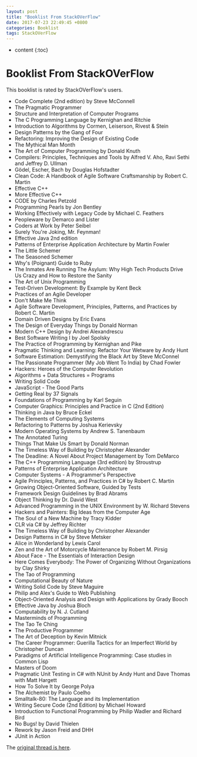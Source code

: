 ```yaml
---
layout: post
title: "Booklist From StackOVerFlow"
date: 2017-07-23 22:49:45 +0800
categories: Booklist
tags: StackOVerFlow
---
```


* content
{:toc}

# Booklist From StackOVerFlow

This booklist is rated by StackOVerFlow's users.

+ Code Complete (2nd edition) by Steve McConnell
+ The Pragmatic Programmer
+ Structure and Interpretation of Computer Programs
+ The C Programming Language by Kernighan and Ritchie
+ Introduction to Algorithms by Cormen, Leiserson, Rivest & Stein
+ Design Patterns by the Gang of Four
+ Refactoring: Improving the Design of Existing Code
+ The Mythical Man Month
+ The Art of Computer Programming by Donald Knuth
+ Compilers: Principles, Techniques and Tools by Alfred V. Aho, Ravi Sethi and Jeffrey D. Ullman
+ Gödel, Escher, Bach by Douglas Hofstadter
+ Clean Code: A Handbook of Agile Software Craftsmanship by Robert C. Martin
+ Effective C++
+ More Effective C++
+ CODE by Charles Petzold
+ Programming Pearls by Jon Bentley
+ Working Effectively with Legacy Code by Michael C. Feathers
+ Peopleware by Demarco and Lister
+ Coders at Work by Peter Seibel
+ Surely You're Joking, Mr. Feynman!
+ Effective Java 2nd edition
+ Patterns of Enterprise Application Architecture by Martin Fowler
+ The Little Schemer
+ The Seasoned Schemer
+ Why's (Poignant) Guide to Ruby
+ The Inmates Are Running The Asylum: Why High Tech Products Drive Us Crazy and How to Restore the Sanity
+ The Art of Unix Programming
+ Test-Driven Development: By Example by Kent Beck
+ Practices of an Agile Developer
+ Don't Make Me Think
+ Agile Software Development, Principles, Patterns, and Practices by Robert C. Martin
+ Domain Driven Designs by Eric Evans
+ The Design of Everyday Things by Donald Norman
+ Modern C++ Design by Andrei Alexandrescu
+ Best Software Writing I by Joel Spolsky
+ The Practice of Programming by Kernighan and Pike
+ Pragmatic Thinking and Learning: Refactor Your Wetware by Andy Hunt
+ Software Estimation: Demystifying the Black Art by Steve McConnel
+ The Passionate Programmer (My Job Went To India) by Chad Fowler
+ Hackers: Heroes of the Computer Revolution
+ Algorithms + Data Structures = Programs
+ Writing Solid Code
+ JavaScript - The Good Parts
+ Getting Real by 37 Signals
+ Foundations of Programming by Karl Seguin
+ Computer Graphics: Principles and Practice in C (2nd Edition)
+ Thinking in Java by Bruce Eckel
+ The Elements of Computing Systems
+ Refactoring to Patterns by Joshua Kerievsky
+ Modern Operating Systems by Andrew S. Tanenbaum
+ The Annotated Turing
+ Things That Make Us Smart by Donald Norman
+ The Timeless Way of Building by Christopher Alexander
+ The Deadline: A Novel About Project Management by Tom DeMarco
+ The C++ Programming Language (3rd edition) by Stroustrup
+ Patterns of Enterprise Application Architecture
+ Computer Systems - A Programmer's Perspective
+ Agile Principles, Patterns, and Practices in C# by Robert C. Martin
+ Growing Object-Oriented Software, Guided by Tests
+ Framework Design Guidelines by Brad Abrams
+ Object Thinking by Dr. David West
+ Advanced Programming in the UNIX Environment by W. Richard Stevens
+ Hackers and Painters: Big Ideas from the Computer Age
+ The Soul of a New Machine by Tracy Kidder
+ CLR via C# by Jeffrey Richter
+ The Timeless Way of Building by Christopher Alexander
+ Design Patterns in C# by Steve Metsker
+ Alice in Wonderland by Lewis Carol
+ Zen and the Art of Motorcycle Maintenance by Robert M. Pirsig
+ About Face - The Essentials of Interaction Design
+ Here Comes Everybody: The Power of Organizing Without Organizations by Clay Shirky
+ The Tao of Programming
+ Computational Beauty of Nature
+ Writing Solid Code by Steve Maguire
+ Philip and Alex's Guide to Web Publishing
+ Object-Oriented Analysis and Design with Applications by Grady Booch
+ Effective Java by Joshua Bloch
+ Computability by N. J. Cutland
+ Masterminds of Programming
+ The Tao Te Ching
+ The Productive Programmer
+ The Art of Deception by Kevin Mitnick
+ The Career Programmer: Guerilla Tactics for an Imperfect World by Christopher Duncan
+ Paradigms of Artificial Intelligence Programming: Case studies in Common Lisp
+ Masters of Doom
+ Pragmatic Unit Testing in C# with NUnit by Andy Hunt and Dave Thomas with Matt Hargett
+ How To Solve It by George Polya
+ The Alchemist by Paulo Coelho
+ Smalltalk-80: The Language and its Implementation
+ Writing Secure Code (2nd Edition) by Michael Howard
+ Introduction to Functional Programming by Philip Wadler and Richard Bird
+ No Bugs! by David Thielen
+ Rework by Jason Freid and DHH
+ JUnit in Action

The [original thread is here](http://stackoverflow.com/questions/1711/what-is-the-single-most-influential-book-every-programmer-should-read).

